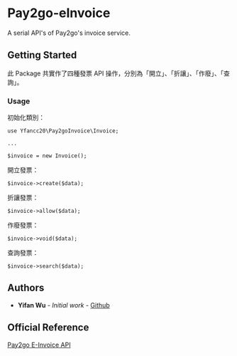 # Pay2go-eInvoice
A serial API's of Pay2go's invoice service.

## Getting Started
此 Package 共實作了四種發票 API 操作，分別為「開立」、「折讓」、「作廢」、「查詢」。

### Usage
初始化類別：
```
use Yfancc20\Pay2goInvoice\Invoice;

...

$invoice = new Invoice();
```

開立發票：
```
$invoice->create($data);
```

折讓發票：
```
$invoice->allow($data);
```

作廢發票：
```
$invoice->void($data);
```

查詢發票：
```
$invoice->search($data);
```

## Authors

* **Yifan Wu** - *Initial work* - [Github](https://github.com/yfancc20)


## Official Reference
[Pay2go E-Invoice API](https://inv.pay2go.com/Invoice_index/download)
